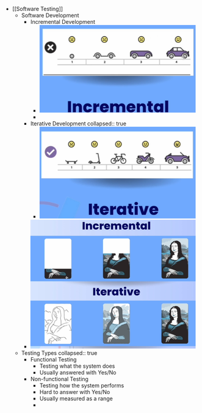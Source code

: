 - [[Software Testing]]
	- Software Development
		- Incremental Development
			- ![image.png](../assets/image_1715138633972_0.png)
			-
		- Iterative Development
		  collapsed:: true
			- ![image.png](../assets/image_1715138619883_0.png)
		- ![image.png](../assets/image_1715138867066_0.png)
	- Testing Types
	  collapsed:: true
		- Functional Testing
			- Testing what the system does
			- Usually answered with Yes/No
		- Non-functional Testing
			- Testing how the system performs
			- Hard to answer with Yes/No
			- Usually measured as a range
			-